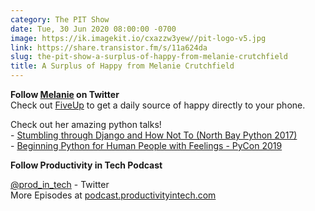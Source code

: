 ```yaml
---
category: The PIT Show
date: Tue, 30 Jun 2020 08:00:00 -0700
image: https://ik.imagekit.io/cxazzw3yew//pit-logo-v5.jpg
link: https://share.transistor.fm/s/11a624da
slug: the-pit-show-a-surplus-of-happy-from-melanie-crutchfield
title: A Surplus of Happy from Melanie Crutchfield
---
```


<p><strong>Follow </strong><a href="https://twitter.com/hellomelaniec"><strong>Melanie</strong></a><strong> on Twitter</strong><br />Check out <a href="https://fiveupapp.com">FiveUp</a> to get a daily source of happy directly to your phone. </p><p>Check out her amazing python talks!<br />- <a href="https://www.youtube.com/watch?v=bxCp3Ciwjm0">Stumbling through Django and How Not To (North Bay Python 2017)</a><br />- <a href="https://www.youtube.com/watch?v=3xnQb34DlmM">Beginning Python for Human People with Feelings - PyCon 2019</a></p><p><strong>Follow Productivity in Tech Podcast</strong></p><p><a href="https://twitter.com/prod_in_tech">@prod_in_tech</a> - Twitter<br />More Episodes at <a href="https://podcast.productivityintech.com">podcast.productivityintech.com</a></p>